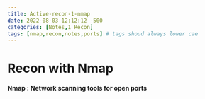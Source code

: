 ```yaml
---
title: Active-recon-1-nmap
date: 2022-08-03 12:12:12 -500
categories: [Notes,1_Recon]
tags: [nmap,recon,notes,ports] # tags shoud always lower cae
---
```


# Recon with Nmap



**Nmap : Network scanning tools for open ports**


